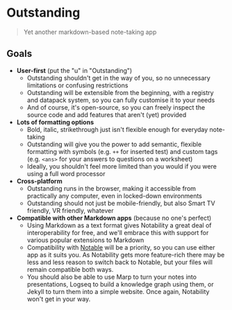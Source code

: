 # Outstanding

> Yet another markdown-based note-taking app

## Goals

- **User-first** (put the "u" in "Outstanding")
  - Outstanding shouldn't get in the way of you, so no unnecessary limitations or confusing restrictions
  - Outstanding will be extensible from the beginning, with a registry and datapack system, so you can fully customise it to your needs
  - And of course, it's open-source, so you can freely inspect the source code and add features that aren't (yet) provided
- **Lots of formatting options**
  - Bold, italic, strikethrough just isn't flexible enough for everyday note-taking
  - Outstanding will give you the power to add semantic, flexible formatting with symbols (e.g. `++` for inserted test) and custom tags (e.g. `<ans>` for your answers to questions on a worksheet)
  - Ideally, you shouldn't feel more limited than you would if you were using a full word processor
- **Cross-platform**
  - Outstanding runs in the browser, making it accessible from practically any computer, even in locked-down environments
  - Outstanding should not just be mobile-friendly, but also Smart TV friendly, VR friendly, whatever
- **Compatible with other Markdown apps** (because no one's perfect)
  - Using Markdown as a text format gives Notability a great deal of interoperability for free, and we'll embrace this with support for various popular extensions to Markdown
  - Compatibility with [Notable](https://notable.app) will be a priority, so you can use either app as it suits you. As Notability gets more feature-rich there may be less and less reason to switch back to Notable, but your files will remain compatible both ways.
  - You should also be able to use Marp to turn your notes into presentations, Logseq to build a knowledge graph using them, or Jekyll to turn them into a simple website. Once again, Notability won't get in your way.
